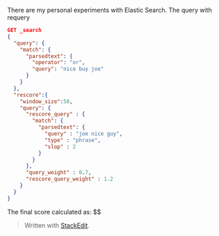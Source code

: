 
There are my personal experiments with Elastic Search.
The query with requery
```json
GET _search
{
  "query": {
    "match": {
      "parsedtext": {
        "operator": "or",
        "query": "nice buy joe"
      }
    }
  },
  "rescore":{
    "window_size":50,
    "query": {
      "rescore_query" : {
        "match": {
          "parsedtext": {
            "query" : "joe nice guy",
            "type" : "phrase",
            "slop" : 2
          }
        }
      },
      "query_weight" : 0.7,
      "rescore_query_weight" : 1.2
    }
  }
}
```

The final score calculated as:
$$


> Written with [StackEdit](https://stackedit.io/).
<!--stackedit_data:
eyJoaXN0b3J5IjpbLTExNzMwODExOCwxMjExOTYzMDM5LDk4NT
kxOTM2NSwxNDExODY2NzNdfQ==
-->